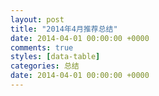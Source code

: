 ```yaml
---
layout: post
title: "2014年4月推荐总结"
date: 2014-04-01 00:00:00 +0000
comments: true
styles: [data-table]
categories: 总结
date: 2014-04-01 00:00:00 +0000
---
```


<!--more-->

<script src='https://raw.githubusercontent.com/BetPick/betpick.data/master/result/r.js'></script>

<div id='divTable'></div>

<script type='text/javascript'> function loadScript(url, callback){ var head = document.getElementsByTagName('head')[0]; var script = document.createElement('script'); script.type = 'text/javascript'; script.src = url; script.onreadystatechange = callback; script.onload = callback; head.appendChild(script); } function randomString(length){ var chars = '0123456789ABCDEFGHIJKLMNOPQRSTUVWXTZabcdefghiklmnopqrstuvwxyz'.split(''); if (! length) { length = Math.floor(Math.random() * chars.length); } var str = ''; for (var i = 0; i < length; i++) { str += chars[Math.floor(Math.random() * chars.length)]; } return str; } var myPrettyCode = function(){ $(document).ready(function(){formatHtml('divTable');}); }; url='https://raw.githubusercontent.com/BetPick/betpick.data/master/result/data.201404.js?v='+randomString(8); loadScript(url, myPrettyCode); </script>

